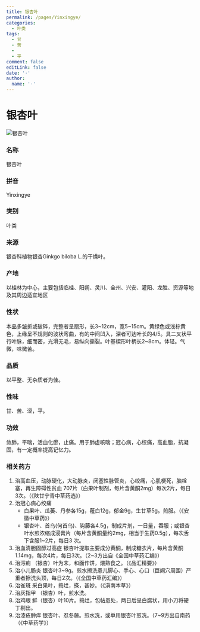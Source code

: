 ```yaml
---
title: 银杏叶
permalink: /pages/Yinxingye/
categories: 
  - 叶类
tags: 
  - 甘
  - 苦
  - 
  - 平
comment: false
editLink: false
date: '·'
author: 
  name: '·'
---
```

# 银杏叶

![银杏叶](https://image.zhongyibaike.com/image/%E9%93%B6%E6%9D%8F%E5%8F%B6/%E9%93%B6%E6%9D%8F%E5%8F%B63.jpg)

<!-- more -->

### 名称
银杏叶

### 拼音
Yinxingye

### 类别
叶类

### 来源
银杏科植物银杏Ginkgo biloba L.的干燥叶。

### 产地
以桂林为中心，主要包括临桂、阳朔、灵川、全州、兴安、灌阳、龙胜、资源等地及其周边适宜地区

### 性状
本品多皱折或破碎，完整者呈扇形，长3~12cm，宽5~15cm。黄绿色或浅棕黄色，上缘呈不规则的波状弯曲，有的中间凹入，深者可达叶长的4/5。具二叉状平行叶脉，细而密，光滑无毛，易纵向撕裂。叶基楔形叶柄长2~8cm。体轻。气微，味微苦。

### 品质
以平整、无杂质者为佳。

### 性味
甘、苦、涩，平。

### 功效
敛肺，平喘，活血化瘀，止痛。用于肺虚咳喘；冠心病，心绞痛，高血脂，抗凝固，有一定概率提高记忆力。

### 相关药方
1. 治高血压，动脉硬化，大动脉炎，闭塞性脉管炎，心绞痛，心肌梗死，脑栓塞，再生障碍性贫血 707片（白果叶制剂，每片含黄酮2mg）每次2片，每日3次。（《陕甘宁青中草药选》）
2. 治冠心病心绞痛
    - 白果叶、瓜蒌、丹参各15g，薤白12g，郁金9g，生甘草5g。煎服。（《安徽中草药》）
    - 银杏叶、首乌(何首乌)、钩藤各4.5g，制成片剂，一日量，吞服；或银杏叶水煎浓缩成浸膏片（每片含黄酮量约2mg，相当于生药0.5g），每次舌下含服1~2片，每日3 次。
3. 治血清胆固醇过高症 银杏叶提取主要成分黄酮，制成糖衣片，每片含黄酮1.14mg，每次4片，每日3次。（2~3方出自《全国中草药汇编》）
4. 治泻痢 （银杏）叶为末，和面作饼，煨熟食之。（《品汇精要》）
5. 治小儿肠炎 银杏叶3~9g。煎水擦洗患儿脚心、手心、心口（巨阙穴周围）严重者擦洗头顶，每日2次。（《全国中草药汇编》）
6. 治雀斑 采白果叶，捣烂，搽，甚妙。（《滇南本草》）
7. 治灰指甲 （银杏）叶，煎水洗。
8. 治鸡眼 鲜（银杏）叶10片。捣烂，包帖患处，两日后呈白腐状，用小刀将硬丁剔出。
9. 治漆疮肿痒 银杏叶、忍冬藤。煎水洗，或单用银杏叶煎洗。（7~9方出自南药（《中草药学》）